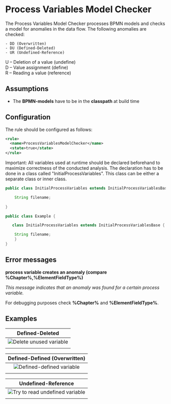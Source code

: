 Process Variables Model Checker
=================================
The Process Variables Model Checker processes BPMN models and checks a model for anomalies in the data flow. The following anomalies are checked:
```
- DD (Overwritten)
- DU (Defined-Deleted)
- UR (Undefined-Reference)
```
U – Deletion of a value (undefine)  
D – Value assignment (define)  
R – Reading a value (reference)  


## Assumptions
- The **BPMN-models** have to be in the **classpath** at build time

## Configuration
The rule should be configured as follows:
```xml
<rule>
  <name>ProcessVariablesModelChecker</name>
  <state>true</state>
</rule>

```

Important: All variables used at runtime should be declared beforehand to maximize correctness of the conducted analysis. The declaration has to be done in a class called "InitialProcessVariables". This class can be either a separate class or inner class. 

```java
public class InitialProcessVariables extends InitialProcessVariablesBase {

    String filename;
    
}
```

```java
public class Example {

   class InitialProcessVariables extends InitialProcessVariablesBase {

   	String filename;
    }    
}
```

## Error messages
**process variable creates an anomaly (compare %Chapter%,%ElementFieldType%)**

_This message indicates that an anomaly was found for a certain process variable._

For debugging purposes check **%Chapter%** and **%ElementFieldType%**.

## Examples

| **Defined-Deleted**                                  | 
|:------------------------------------------------------------------------------------------------------:| 
|![Delete unused variable](img/ProcessVariablesModelChecker_DU.PNG "remove unused variable")             |
| |

| **Defined-Defined (Overwritten)**                                  | 
|:------------------------------------------------------------------------------------------------------:| 
|![Defined-defined variable](img/ProcessVariablesModelChecker_DD.PNG "overwritten variable")             |
| |

| **Undefined-Reference**                                  | 
|:------------------------------------------------------------------------------------------------------:| 
|![Try to read undefined variable](img/ProcessVariablesModelChecker_UR.PNG "Undefined-reference variable")             |
| |
